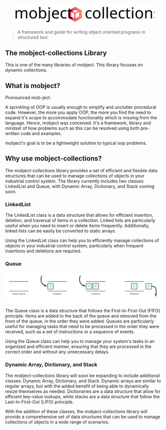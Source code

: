 <p align="center">
  <img width="460" src="./images/logo.svg">
</p>

> A framework and guide for writing object oriented programs in structured text.

## The mobject-collections Library

This is one of the many libraries of mobject. This library focuses on dynamic collections.

## What is mobject?

Pronounced mob-ject.

A sprinkling of OOP is usually enough to simplify and unclutter procedural code. However, the more you apply OOP, the more you find the need to expand it's scope to accommodate functionality which is missing from the language. Hence, mobject was conceived. It's a framework, library and mindset of how problems such as this can be resolved using both pre-written code and examples.

mobject's goal is to be a lightweight solution to typical oop problems.

## Why use mobject-collections?

The mobject-collections library provides a set of efficient and flexible data structures that can be used to manage collections of objects in your industrial control system. The library currently includes two classes: LinkedList and Queue, with Dynamic Array, Dictionary, and Stack coming soon.

### LinkedList

The LinkedList class is a data structure that allows for efficient insertion, deletion, and traversal of items in a collection. Linked lists are particularly useful when you need to insert or delete items frequently. Additionally, linked lists can be easily be converted to static arrays.

Using the LinkedList class can help you to efficiently manage collections of objects in your industrial control system, particularly when frequent insertions and deletions are required.

### Queue

<img src="./images/queue-example.svg">

The Queue class is a data structure that follows the First-In-First-Out (FIFO) principle. Items are added to the back of the queue and removed from the front of the queue, in the order they were added. Queues are particularly useful for managing tasks that need to be processed in the order they were received, such as a set of instructions or a sequence of events.

Using the Queue class can help you to manage your system's tasks in an organized and efficient manner, ensuring that they are processed in the correct order and without any unnecessary delays.

### Dynamic Array, Dictionary, and Stack

The mobject-collections library will soon be expanding to include additional classes: Dynamic Array, Dictionary, and Stack. Dynamic arrays are similar to regular arrays, but with the added benefit of being able to dynamically resize themselves as needed. Dictionaries are a data structure that allow for efficient key-value lookups, while stacks are a data structure that follow the Last-In-First-Out (LIFO) principle.

With the addition of these classes, the mobject-collections library will provide a comprehensive set of data structures that can be used to manage collections of objects in a wide range of scenarios.
